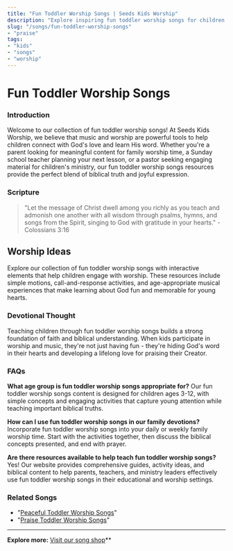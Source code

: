 ```yaml
---
title: "Fun Toddler Worship Songs | Seeds Kids Worship"
description: "Explore inspiring fun toddler worship songs for children's worship and faith development. Biblical music resources for families and ministry."
slug: "/songs/fun-toddler-worship-songs"
- "praise"
tags:
- "kids"
- "songs"
- "worship"
---
```


# Fun Toddler Worship Songs

### Introduction

Welcome to our collection of fun toddler worship songs! At Seeds Kids Worship, we believe that music and worship are powerful tools to help children connect with God's love and learn His word. Whether you're a parent looking for meaningful content for family worship time, a Sunday school teacher planning your next lesson, or a pastor seeking engaging material for children's ministry, our fun toddler worship songs resources provide the perfect blend of biblical truth and joyful expression.

### Scripture

> "Let the message of Christ dwell among you richly as you teach and admonish one another with all wisdom through psalms, hymns, and songs from the Spirit, singing to God with gratitude in your hearts." - Colossians 3:16

## Worship Ideas

Explore our collection of fun toddler worship songs with interactive elements that help children engage with worship. These resources include simple motions, call-and-response activities, and age-appropriate musical experiences that make learning about God fun and memorable for young hearts.

### Devotional Thought

Teaching children through fun toddler worship songs builds a strong foundation of faith and biblical understanding. When kids participate in worship and music, they're not just having fun - they're hiding God's word in their hearts and developing a lifelong love for praising their Creator.

### FAQs

**What age group is fun toddler worship songs appropriate for?**
Our fun toddler worship songs content is designed for children ages 3-12, with simple concepts and engaging activities that capture young attention while teaching important biblical truths.

**How can I use fun toddler worship songs in our family devotions?**
Incorporate fun toddler worship songs into your daily or weekly family worship time. Start with the activities together, then discuss the biblical concepts presented, and end with prayer.

**Are there resources available to help teach fun toddler worship songs?**
Yes! Our website provides comprehensive guides, activity ideas, and biblical content to help parents, teachers, and ministry leaders effectively use fun toddler worship songs in their educational and worship settings.

### Related Songs

- "[Peaceful Toddler Worship Songs](/songs/peaceful-toddler-worship-songs/)"
- "[Praise Toddler Worship Songs](/songs/praise-toddler-worship-songs/)"

---

**Explore more:** [Visit our song shop](https://seedskidsworship.com/shop)**

<!-- Schema Markup -->
<script type="application/ld+json">
{
  "@context": "https://schema.org",
  "@type": "MusicRecording",
  "name": "Fun Toddler Worship Songs",
  "byArtist": {
    "@type": "MusicGroup",
    "name": "Seeds Kids Worship"
  },
  "isFamilyFriendly": true,
  "url": "https://seedskidsworship.com/songs/fun-toddler-worship-songs/"
}
</script>